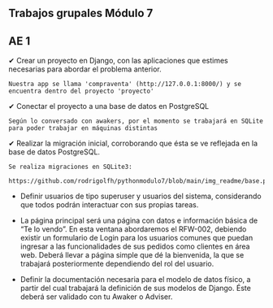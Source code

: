 Trabajos grupales Módulo 7
--------------
AE 1
--------------
✔ Crear un proyecto en Django, con las aplicaciones que estimes necesarias para abordar el
problema anterior.

    Nuestra app se llama 'compraventa' (http://127.0.0.1:8000/) y se encuentra dentro del proyecto 'proyecto'

✔ Conectar el proyecto a una base de datos en PostgreSQL

    Según lo conversado con awakers, por el momento se trabajará en SQLite para poder trabajar en máquinas distintas


✔ Realizar la migración inicial, corroborando que ésta se ve reflejada en la base de datos
PostgreSQL.

    Se realiza migraciones en SQLite3:

    https://github.com/rodrigolfh/pythonmodulo7/blob/main/img_readme/base.png



- Definir usuarios de tipo superuser y usuarios del sistema, considerando que todos podrán
interactuar con sus propias tareas.

- La página principal será una página con datos e información básica de “Te lo vendo”. En esta
ventana abordaremos el RFW-002, debiendo existir un formulario de Login para los usuarios
comunes que puedan ingresar a las funcionalidades de sus pedidos como clientes en área web.
Deberá llevar a página simple que dé la bienvenida, la que se trabajará posteriormente
dependiendo del rol del usuario.
- Definir la documentación necesaria para el modelo de datos físico, a partir del cual trabajará la
definición de sus modelos de Django. Éste deberá ser validado con tu Awaker o Adviser.